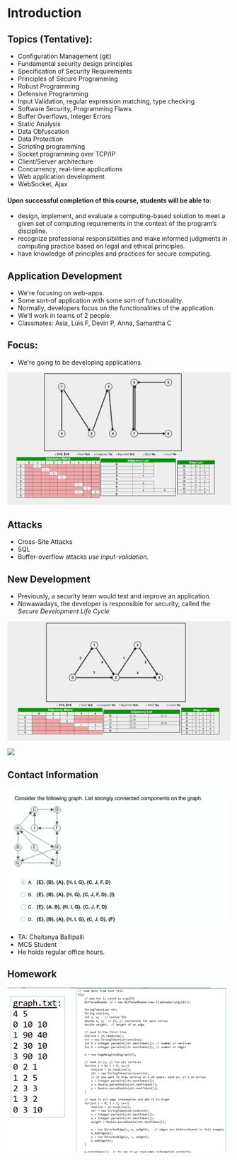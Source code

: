 # Introduction

## **Topics (Tentative):**

* Configuration Management (git)
* Fundamental security design principles
* Specification of Security Requirements
* Principles of Secure Programming
* Robust Programming
* Defensive Programming
* Input Validation, regular expression matching, type checking
* Software Security, Programming Flaws
* Buffer Overflows, Integer Errors
* Static Analysis
* Data Obfuscation
* Data Protection
* Scripting programming
* Socket programming over TCP/IP
* Client/Server architecture
* Concurrency, real-time applications
* Web application development
* WebSocket, Ajax

#### **Upon successful completion of this course, students will be able to:**

* design, implement, and evaluate a computing-based solution to meet a given set of computing requirements in the context of the program’s discipline.
* recognize professional responsibilities and make informed judgments in computing practice based on legal and ethical principles.
* have knowledge of principles and practices for secure computing.

## Application Development

* We're focusing on web-apps.&#x20;
* Some sort-of application with some sort-of functionality.
* Normally, developers focus on the functionalities of the application.
* We'll work in teams of 2 people.
* Classmates: Asia, Luis F, Devin P, Anna, Samantha C

## Focus:&#x20;

* We're going to be developing applications.&#x20;

![](<../../../.gitbook/assets/image (68).png>)

## Attacks

* Cross-Site Attacks
* SQL&#x20;
* Buffer-overflow attacks _use input-validation_.

## New Development

* Previously, a security team would test and improve an application.
* Nowawadays, the developer is responsible for security, called the _Secure Development Life Cycle_

![](<../../../.gitbook/assets/image (69).png>)

![](<../../../.gitbook/assets/image (46) (1) (1).png>)

## Contact Information

![](<../../../.gitbook/assets/image (71).png>)

* TA: Chaitanya Ballipalli
* MCS Student
* He holds regular office hours.

## Homework

![](<../../../.gitbook/assets/image (66).png>)

